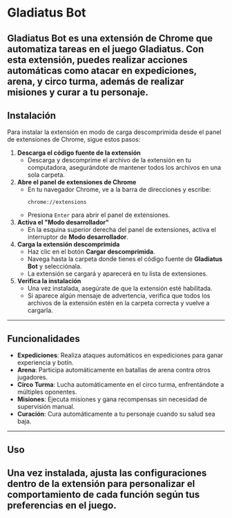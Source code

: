 # Gladiatus Bot
**Gladiatus Bot** es una extensión de Chrome que automatiza tareas en el juego Gladiatus. Con esta extensión, puedes realizar acciones automáticas como atacar en expediciones, arena, y circo turma, además de realizar misiones y curar a tu personaje.
---
## Instalación
Para instalar la extensión en modo de carga descomprimida desde el panel de extensiones de Chrome, sigue estos pasos:
1. **Descarga el código fuente de la extensión**
   - Descarga y descomprime el archivo de la extensión en tu computadora, asegurándote de mantener todos los archivos en una sola carpeta.
2. **Abre el panel de extensiones de Chrome**
   - En tu navegador Chrome, ve a la barra de direcciones y escribe:
     ```
     chrome://extensions
     ```
   - Presiona `Enter` para abrir el panel de extensiones.
3. **Activa el "Modo desarrollador"**
   - En la esquina superior derecha del panel de extensiones, activa el interruptor de **Modo desarrollador**.
4. **Carga la extensión descomprimida**
   - Haz clic en el botón **Cargar descomprimida**.
   - Navega hasta la carpeta donde tienes el código fuente de **Gladiatus Bot** y selecciónala.
   - La extensión se cargará y aparecerá en tu lista de extensiones.
5. **Verifica la instalación**
   - Una vez instalada, asegúrate de que la extensión esté habilitada.
   - Si aparece algún mensaje de advertencia, verifica que todos los archivos de la extensión estén en la carpeta correcta y vuelve a cargarla.
---
## Funcionalidades
- **Expediciones**: Realiza ataques automáticos en expediciones para ganar experiencia y botín.
- **Arena**: Participa automáticamente en batallas de arena contra otros jugadores.
- **Circo Turma**: Lucha automáticamente en el circo turma, enfrentándote a múltiples oponentes.
- **Misiones**: Ejecuta misiones y gana recompensas sin necesidad de supervisión manual.
- **Curación**: Cura automáticamente a tu personaje cuando su salud sea baja.
---
## Uso
Una vez instalada, ajusta las configuraciones dentro de la extensión para personalizar el comportamiento de cada función según tus preferencias en el juego.
---
